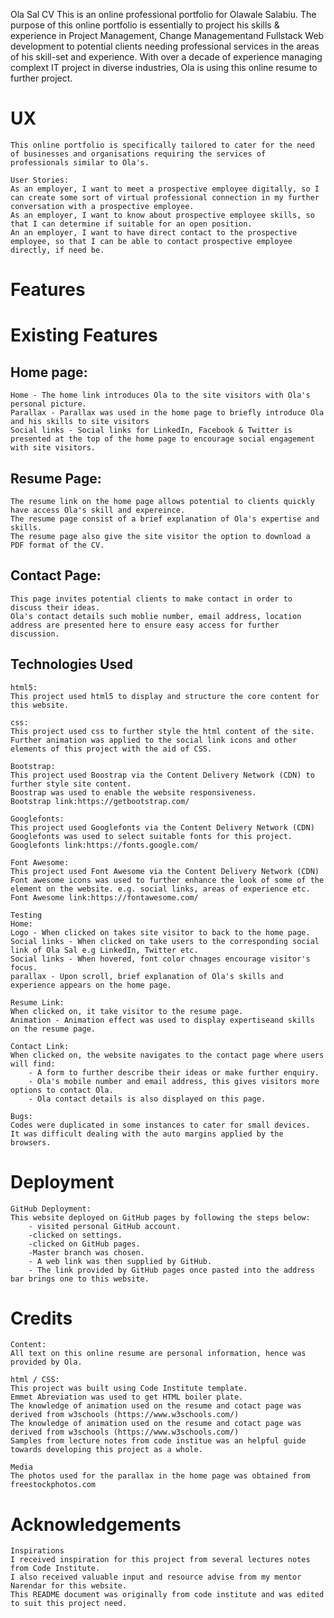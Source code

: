 Ola Sal CV
This is an online professional portfolio for Olawale Salabiu. The purpose of this online portfolio is essentially to project his skills & experience in Project Management, Change Managementand Fullstack Web development to potential clients needing professional services in the areas of his skill-set and experience. With over a decade of experience managing complext IT project in diverse industries, Ola is using this online resume to further project.

# UX 
    This online portfolio is specifically tailored to cater for the need of businesses and organisations requiring the services of professionals similar to Ola's.
    
    User Stories:
    As an employer, I want to meet a prospective employee digitally, so I can create some sort of virtual professional connection in my further conversation with a prospective employee.
    As an employer, I want to know about prospective employee skills, so that I can determine if suitable for an open position.
    An an employer, I want to have direct contact to the prospective employee, so that I can be able to contact prospective employee directly, if need be.

# Features

# Existing Features
## Home page:
    Home - The home link introduces Ola to the site visitors with Ola's personal picture.
    Parallax - Parallax was used in the home page to briefly introduce Ola and his skills to site visitors
    Social links - Social links for LinkedIn, Facebook & Twitter is presented at the top of the home page to encourage social engagement with site visitors.
## Resume Page:
    The resume link on the home page allows potential to clients quickly have access Ola's skill and expereince.
    The resume page consist of a brief explanation of Ola's expertise and skills.
    The resume page also give the site visitor the option to download a PDF format of the CV.
## Contact Page:
    This page invites potential clients to make contact in order to discuss their ideas.
    Ola's contact details such moblie number, email address, location address are presented here to ensure easy access for further discussion.

## Technologies Used
    html5:
    This project used html5 to display and structure the core content for this website.

    css:
    This project used css to further style the html content of the site.
    Further animation was applied to the social link icons and other elements of this project with the aid of CSS.

    Bootstrap:
    This project used Boostrap via the Content Delivery Network (CDN) to further style site content.
    Boostrap was used to enable the website responsiveness.
    Bootstrap link:https://getbootstrap.com/

    Googlefonts:
    This project used Googlefonts via the Content Delivery Network (CDN)
    Googlefonts was used to select suitable fonts for this project.
    Googlefonts link:https://fonts.google.com/

    Font Awesome:
    This project used Font Awesome via the Content Delivery Network (CDN)
    Font awesome icons was used to further enhance the look of some of the element on the website. e.g. social links, areas of experience etc.
    Font Awesome link:https://fontawesome.com/

    Testing
    Home:
    Logo - When clicked on takes site visitor to back to the home page.
    Social links - When clicked on take users to the corresponding social link of Ola Sal e.g LinkedIn, Twitter etc.
    Social links - When hovered, font color chnages encourage visitor's focus.
    parallax - Upon scroll, brief explanation of Ola's skills and experience appears on the home page.

    Resume Link:
    When clicked on, it take visitor to the resume page.
    Animation - Animation effect was used to display expertiseand skills on the resume page.

    Contact Link:
    When clicked on, the website navigates to the contact page where users will find:
        - A form to further describe their ideas or make further enquiry.
        - Ola's mobile number and email address, this gives visitors more options to contact Ola.
        - Ola contact details is also displayed on this page.

    Bugs:
    Codes were duplicated in some instances to cater for small devices.
    It was difficult dealing with the auto margins applied by the browsers.

# Deployment

    GitHub Deployment:
    This website deployed on GitHub pages by following the steps below:
        - visited personal GitHub account.
        -clicked on settings.
        -clicked on GitHub pages.
        -Master branch was chosen.
        - A web link was then supplied by GitHub.
        - The link provided by GitHub pages once pasted into the address bar brings one to this website.

# Credits

    Content:
    All text on this online resume are personal information, hence was provided by Ola.

    html / CSS:
    This project was built using Code Institute template.
    Emmet Abreviation was used to get HTML boiler plate.
    The knowledge of animation used on the resume and cotact page was derived from w3schools (https://www.w3schools.com/) 
    The knowledge of animation used on the resume and cotact page was derived from w3schools (https://www.w3schools.com/) 
    Samples from lecture notes from code institue was an helpful guide towards developing this project as a whole.

    Media
    The photos used for the parallax in the home page was obtained from freestockphotos.com

# Acknowledgements

    Inspirations
    I received inspiration for this project from several lectures notes from Code Institute.
    I also received valuable input and resource advise from my mentor Narendar for this website.
    This README document was originally from code institute and was edited to suit this project need.